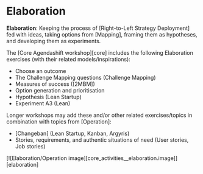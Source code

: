 # Elaboration

**Elaboration**: Keeping the process of [Right-to-Left Strategy Deployment] fed with ideas, taking options from [Mapping], framing them as hypotheses, and developing them as experiments.

The [Core Agendashift workshop][core] includes the following Elaboration exercises (with their related models/inspirations):

  * Choose an outcome
  * The Challenge Mapping questions (Challenge Mapping)
  * Measures of success ([2MBM])
  * Option generation and prioritisation
  * Hypothesis (Lean Startup)
  * Experiment A3 (Lean)

Longer workshops may add these and/or other related exercises/topics in combination with topics from [Operation]:

  * [Changeban] \(Lean Startup, Kanban, Argyris)
  * Stories, requirements, and authentic situations of need (User stories, Job stories)

[![Elaboration/Operation image][core_activities__elaboration.image]][elaboration]
